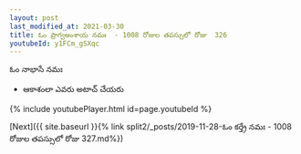 ```yaml
---
layout: post
last_modified_at: 2021-03-30
title: ఓం ప్రాగ్వఅంశాయ నమః  - 1008 రోజుల తపస్సులో రోజు  326
youtubeId: y1FCm_gSXqc
---
```

 
 
 ఓం నాభాసే నమః  
 
 -  ఆకాశంలా ఎవరు అటాచ్ చేయరు 
 
  
 
  
 
 
 
 
 
 


{% include youtubePlayer.html id=page.youtubeId %}
 
[Next]({{ site.baseurl }}{% link  split2/_posts/2019-11-28-ఓం కర్త్రే నమః  - 1008 రోజుల తపస్సులో రోజు  327.md%})
 
